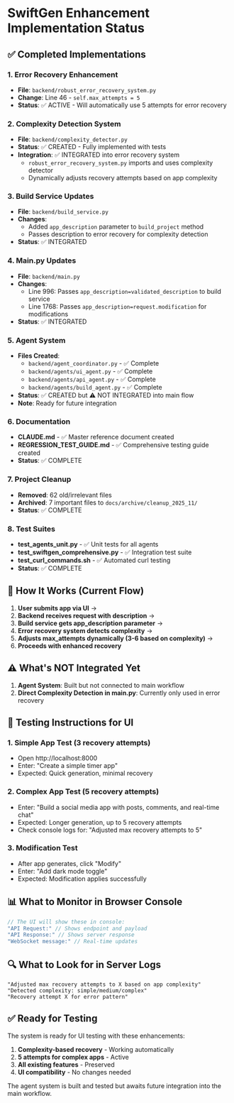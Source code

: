 # SwiftGen Enhancement Implementation Status

## ✅ Completed Implementations

### 1. Error Recovery Enhancement
- **File**: `backend/robust_error_recovery_system.py`
- **Change**: Line 46 - `self.max_attempts = 5`
- **Status**: ✅ ACTIVE - Will automatically use 5 attempts for error recovery

### 2. Complexity Detection System
- **File**: `backend/complexity_detector.py`
- **Status**: ✅ CREATED - Fully implemented with tests
- **Integration**: ✅ INTEGRATED into error recovery system
  - `robust_error_recovery_system.py` imports and uses complexity detector
  - Dynamically adjusts recovery attempts based on app complexity

### 3. Build Service Updates
- **File**: `backend/build_service.py`
- **Changes**: 
  - Added `app_description` parameter to `build_project` method
  - Passes description to error recovery for complexity detection
- **Status**: ✅ INTEGRATED

### 4. Main.py Updates
- **File**: `backend/main.py`
- **Changes**:
  - Line 996: Passes `app_description=validated_description` to build service
  - Line 1768: Passes `app_description=request.modification` for modifications
- **Status**: ✅ INTEGRATED

### 5. Agent System
- **Files Created**:
  - `backend/agent_coordinator.py` - ✅ Complete
  - `backend/agents/ui_agent.py` - ✅ Complete
  - `backend/agents/api_agent.py` - ✅ Complete
  - `backend/agents/build_agent.py` - ✅ Complete
- **Status**: ✅ CREATED but ⚠️ NOT INTEGRATED into main flow
- **Note**: Ready for future integration

### 6. Documentation
- **CLAUDE.md** - ✅ Master reference document created
- **REGRESSION_TEST_GUIDE.md** - ✅ Comprehensive testing guide created
- **Status**: ✅ COMPLETE

### 7. Project Cleanup
- **Removed**: 62 old/irrelevant files
- **Archived**: 7 important files to `docs/archive/cleanup_2025_11/`
- **Status**: ✅ COMPLETE

### 8. Test Suites
- **test_agents_unit.py** - ✅ Unit tests for all agents
- **test_swiftgen_comprehensive.py** - ✅ Integration test suite
- **test_curl_commands.sh** - ✅ Automated curl testing
- **Status**: ✅ COMPLETE

## 🔄 How It Works (Current Flow)

1. **User submits app via UI** → 
2. **Backend receives request with description** →
3. **Build service gets app_description parameter** →
4. **Error recovery system detects complexity** →
5. **Adjusts max_attempts dynamically (3-6 based on complexity)** →
6. **Proceeds with enhanced recovery**

## ⚠️ What's NOT Integrated Yet

1. **Agent System**: Built but not connected to main workflow
2. **Direct Complexity Detection in main.py**: Currently only used in error recovery

## 🧪 Testing Instructions for UI

### 1. Simple App Test (3 recovery attempts)
- Open http://localhost:8000
- Enter: "Create a simple timer app"
- Expected: Quick generation, minimal recovery

### 2. Complex App Test (5 recovery attempts)
- Enter: "Build a social media app with posts, comments, and real-time chat"
- Expected: Longer generation, up to 5 recovery attempts
- Check console logs for: "Adjusted max recovery attempts to 5"

### 3. Modification Test
- After app generates, click "Modify"
- Enter: "Add dark mode toggle"
- Expected: Modification applies successfully

## 📊 What to Monitor in Browser Console

```javascript
// The UI will show these in console:
"API Request:" // Shows endpoint and payload
"API Response:" // Shows server response
"WebSocket message:" // Real-time updates
```

## 🔍 What to Look for in Server Logs

```
"Adjusted max recovery attempts to X based on app complexity"
"Detected complexity: simple/medium/complex"
"Recovery attempt X for error pattern"
```

## ✅ Ready for Testing

The system is ready for UI testing with these enhancements:
1. **Complexity-based recovery** - Working automatically
2. **5 attempts for complex apps** - Active
3. **All existing features** - Preserved
4. **UI compatibility** - No changes needed

The agent system is built and tested but awaits future integration into the main workflow.
